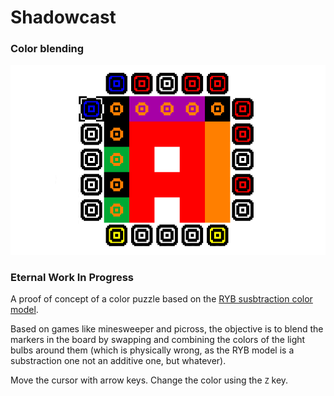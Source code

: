 # Shadowcast

### Color blending

![](docs/screenshot.png)

### Eternal Work In Progress

A proof of concept of a color puzzle based on the [RYB susbtraction color model](https://en.wikipedia.org/wiki/RYB_color_model).

Based on games like minesweeper and picross, the objective is to blend the markers in the board by swapping and combining the colors of the light bulbs around them (which is physically wrong, as the RYB model is a substraction one not an additive one, but whatever).

Move the cursor with arrow keys. Change the color using the `Z` key.